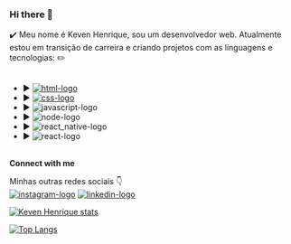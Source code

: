 ### Hi there 👋

✔️ Meu nome é Keven Henrique, sou um desenvolvedor web. Atualmente estou em transição de carreira e criando projetos com as linguagens e tecnologias: ✏️
<br>
<br>
- :arrow_forward: <a href = "https://www.google.com.br/" target = "_blank"><img src = "https://img.shields.io/badge/HTML5-E34F26?style=for-the-badge&logo=html5&logoColor=white" alt = "html-logo"></a>
- :arrow_forward: <a href = "https://www.google.com.br/" target = "_blank"><img src = "https://img.shields.io/badge/CSS3-1572B6?style=for-the-badge&logo=css3&logoColor=white" alt = "css-logo"></a>
- :arrow_forward: <img src = "https://img.shields.io/badge/JavaScript-323330?style=for-the-badge&logo=javascript&logoColor=F7DF1E" alt = "javascript-logo">
- :arrow_forward: <img src = "https://img.shields.io/badge/node.js-6DA55F?style=for-the-badge&logo=node.js&logoColor=white" alt = "node-logo">
- :arrow_forward: <img src = "https://img.shields.io/badge/react-%2320232a.svg?style=for-the-badge&logo=react&logoColor=%2361DAFB" alt = "react_native-logo">
- :arrow_forward: <img src = "https://img.shields.io/badge/react-%2320232a.svg?style=for-the-badge&logo=react&logoColor=%2361DAFB" alt = "react-logo">


<br>
<b>Connect with me</b>

<br>

Minhas outras redes sociais :point_down:
<br>
<a href = "https://www.instagram.com/kevinho_de_oliveira/" target = "_blank"><img src = "https://img.shields.io/badge/Instagram-E4405F?style=for-the-badge&logo=instagram&logoColor=white" alt = "instagram-logo"></a>
<a href = "https://www.linkedin.com/in/keven-oliveira-8a025426a/" target = "_blank"><img src = "https://img.shields.io/badge/LinkedIn-0077B5?style=for-the-badge&logo=linkedin&logoColor=white" alt = "linkedin-logo"></a>



[![Keven Henrique stats](https://github-readme-stats.vercel.app/api?username=Keven1204)](https://github.com/anuraghazra/github-readme-stats)

[![Top Langs](https://github-readme-stats.vercel.app/api/top-langs/?username=Keven1204)](https://github.com/anuraghazra/github-readme-stats)

